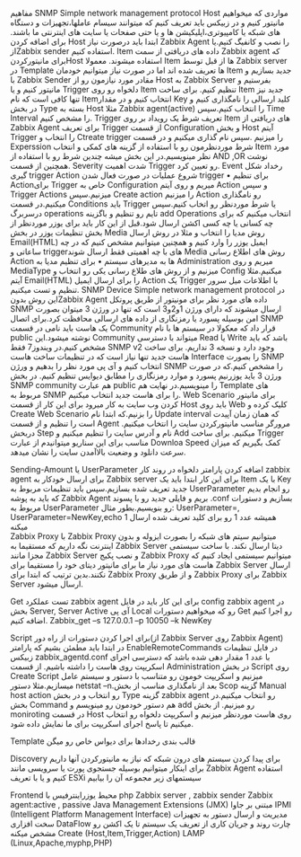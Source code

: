 مفاهیم
SNMP
Simple network management protocol
Host
مواردی که میخواهیم مانیتور کنیم و در زبیکس باید تعریف کنیم که میتوانند سیسام عاملها،تجهیزات و دستگاه های شبکه یا کامپیوتری،اپلیکیشن ها و یا حتی صفحات یا سایت های اینترنتی ما باشند.
برای اضافه کردن Host ابتدا باید درصورت نیاز  Zabbix Agent را نصب و کانفیگ کنیم.یا ازZabbix sender  استفاده کنیم.
Item
داده های دریافتی از سمت Zabbix agent که برای مانیتورکردنHost  استفاده میشوند.
معمولا Item ها از قبل توسط Zabbix server  در Template ها تعریف شده اند اما در صورت نیاز میتوانیم خودمان Item جدید بسازیم و با Zabbix Sender مقادر مورد نیازمون رو از Host به Zabbix Server بفرستیم و مانیتور کنیم و یا Trigger دلخواه رو روی Item تنظیم کنیم.
برای ساخت Item جدید نیز تنها کافی است که نام  Itemانتخاب کنیم و در مقدار Key کلید ارسالی را نامگذاری کنیم و در بخش Type بسته به Host مثلا Zabbix agent(active)  را انتخاب کنیم.سپس Time Interval را مشخص کنیم.
Trigger
تعریف شرط یک رویداد بر روی Item  های دریافتی از Zabbix Agent
برای تعریف Trigger از قسمت Configuration و بخش Host آیتم Trigger را انتخاب و Ctreate trigger را میزنیم .سپس نام گذاری میکنیم و در قسمت Experssion شرط موردنظرمون رو با استفاده از گزینه های کمکی و انتخاب Item مورد نظر مینویسیم.در این بخش میشه چندین شرط رو با استفاده از AND ,OR نوشت .همچنین از قسمت Severity شدت اهمیت Trigger رو تعیین کرد.
Event
رخداد شکل گیری trigger
Action
شروع عملیات در صورت فعال شدن trigger
•	برای تنظیم  Actionبرای Trigger خاص به Configuration میریم و روی آیتم Action  و سپس Trigger Actions میزنیم.سپس Create action  را میزنیم Action رو نامگذاری میکنیم.در قسمت Conditions  باید Trigger  یا شرط موردنظر رو اتخاب کنیم.سپس درسربرگ  operations تایم رو تنظیم و باگزینه add Operations انتخاب میکنیم که برای چه کسانی یا چه کسی اکشن ارسال شود.قبل از این کار باید برای یوزر موردنظر از بخش تنظیمات یوزر در بخش Media  روش مدیا را انتخاب و مثلا در روش ارسال Email(HTML) ایمیل یوزر را وارد کنیم و همچنین میتوانیم مشخص کنیم که در چه ساعاتی و triggerهای با چه اهمیتی فقط ارسال شوند
Media
روش های اطلاع رسانی Action ها به مدیرهای سیستم
•	برای تنظیم مدیا به Administration  میریم و روی MediaType  میزنیم و از روش های طلاع رسانی یکی رو انتخاب و Config  میکنیم.مثلا آیتم Email(HTML)  را برای ارسال ایمیل Action  یک Trigger  با اطلاعات میل سرور تنظیم و تست میکنیم.
SNMP Device 
Simple network management protocol
در این روش بدونZabbix Agent  داده های مورد نظر برای مونیتور از طریق پروتکل SNMP ارسال میشوند که دارای ورژن 1و2و3 است که تنها در ورژن 3 میتوان بصورت امن بوسیله پسورد یا رمزنگاری از داده های ارسالی محافظت کرد.برای اتصال SNMP یک هاست باید نامی در قسمت Community قرار داد که معکولا در سیستم ها با نام public نوشته میشود.این Community میتواند با دسترسی Read یا Write باشد که باید مشخص کنیم.در ویندوز7 فقط SNMP v2 وجود دارد و نسخه 3 نداریم.
برای ساخت هاست جدید تنها نیاز است که در تنظیمات ساخت هاست Interface را بصورت SNMP انتخاب کنیم و آی پی مورد نظر را بدهیم و ورژن SNMP را مشخص کنیم.که در صورت ورژن 3 باید یوزرنیم پسورد و موارد رمزنگاری را مطابق دیوایس تنظیم کنیم. در بخش SNMP community هم عبارت public را مینویسیم.در نهایت هم Template های مربوط به SNMP را برای هاست جدید انتخاب میکنیم.
Web Scenario
برای مانیتور کردن وب سایت به کار میرود
برای این کار از قسمت Host باید روی Web کلیک کرده و Create Web Scenario را بزنیم.که ابتدا نام Update interval که همان زمان آپیدت است را تنظیم و از قسمت Agent مرورگر مناسب مانیتورکردن سایت را انتخاب میکنیم.
دربخش Step نام و آدرس سایت را تنظیم میکنیم و Add میکنیم.
برای ساخت Trigger مناسب برای این سناریو میتوانیدم از عبارت Downloa Speed  کمک بگیریم که میزان سرعت دانلود و وضعیت بالاآمدن سایت را نشان میدهد.


Sending-Amount یا  UserParameter 
اضافه کردن پارامتر دلخواه در روند کار zabbix agent  برای ارسال خودکار به Zabbix server
برای این کار ابتدا باید  یک Item  با یک Key جدید تعریف شده بسازیم.سپس باید تنظیمات مربوط به UserParameter رو انجام بدیم که باید به پوشه Zabbix Agent بریم و فایلی جدید رو با پسوند .conf بسازیم و دستورات مربوط به UserParameter رو بنویسیم.بطور مثال:
UserParameter=<key>,<command>
UserParameter=NewKey,echo 1 
همیشه عدد 1 رو برای کلید تعریف شده ارسال میکنه   
Zabbix Proxy
با Zabbix Proxy  میتوانیم سیتم های شبکه را بصورت ایزوله و بدون اینترنت نگه داریم که مستقیما به Zabbix Server  دیتا ارسال نکند.
با ساخت سیستمی مجزا مانند Zabbix Server  و نصب پکیج Zabbix Proxy  میتوانیم سیستمی ایجاد کنیم که هاست های مورد نیاز ما برای مانیتور دیتای خود را مستقیما برای Zabbix Server ارسال نکنند.بدین ترتیب که ابتدا برای Zabbix Proxy و از طریق Zabbix Proxy  برای Zabbix Server  ارسال میشود. 




Get
تست عملکرد zabbix agent 
برای این کار باید در فایل config zabbix agent در بخش Server, Server Active آی پی Local رو که میخواهیم دستورات Get رو اجرا کنیم اضافه کنیم.
Zabbix_get –s 127.0.0.1 –p 10050 –k NewKey

Script
برای اجرا کردن دستورات از راه دور(از Zabbix Server روی Zabbix Agent)
در ابتدا باید مطمئن بشیم که پارامتر EnableRemoteCommands در فایل تنظیمات زبیکس zabbix_agentd.conf با عدد 1 مقدار دهی شده باشد که دسترسی اجرای اسکریپت روی هاست را داشته باشیم.
از قسمت Administration در بخش Script روی Create Script میزنیم و اسکریپت خومون رو متناسب با دستور و سیستم عامل میسازیم.مثلا دستور netstat –n.بعد از نامگذاری مناسب از بخش Scop گزینه Manual host action رو انتخاب و در بخش Type گزینه zabbix agent رو انتخاب میکنیم.در بخش Command هم دستور خودمون رو مینویسم و add رو میزنیم.
از بخش moniroting در قسمت Host روی هاست موردنظر میزنیم و اسکریپت دلخواه رو انتخاب میکنیم تا پاسخ اجرای اسکریپت برای ما نمایش داده شود.

Template
قالب بندی رخدادها برای دیواس خاص رو میگن

Discovery
برای پیدا کردن سیستم های درون شبکه که نیاز به مانیتورکردن آنها داریم
برای اینکار میتوانیم بوسیله جستجوی پورت یا سرویسی مانند Zabbix Agent استفاده کنیم و یا با تعریف ESXi سیستمهای زیر مجموعه آن را بیابیم


Frontend
محیط یوزراینترفیس با php
Zabbix server , zabbix sender
Zabbix agent:active , passive
Java Management Extensions (JMX) مبتنی بر جاوا
IPMI (Intelligent Platform Management Interface)
مدیریت و ارسال دستور به تجهیزات  سخت افزاری
DataFlow
چارت روند و جریان کاری از تعریف یک سیستم تا یک اکشن رو مشخص میکنه
Create (Host,Item,Trigger,Action)
LAMP (Linux,Apache,myphp,PHP)



